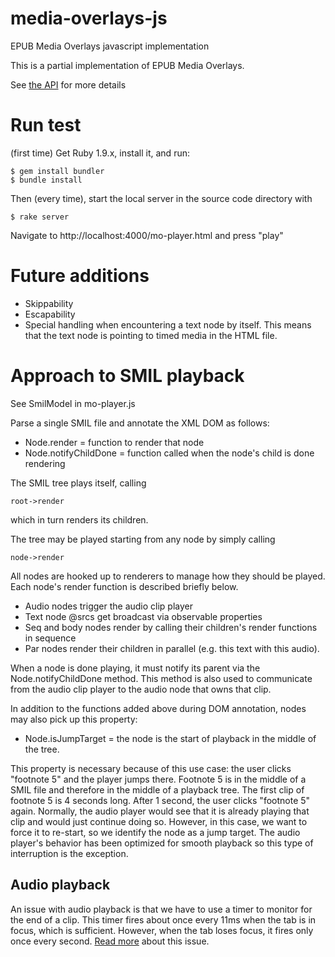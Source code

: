 media-overlays-js
=================

EPUB Media Overlays javascript implementation

This is a partial implementation of EPUB Media Overlays.  

See [the API](https://github.com/marisademeglio/media-overlays-js/wiki/api) for more details

# Run test

(first time)
Get Ruby 1.9.x, install it, and run:

    $ gem install bundler
    $ bundle install

Then (every time), start the local server in the source code directory with 

    $ rake server

Navigate to http://localhost:4000/mo-player.html and press "play"

# Future additions

 * Skippability
 * Escapability
 * Special handling when encountering a text node by itself. This means that the text node is pointing to timed media in the HTML file.

# Approach to SMIL playback

See SmilModel in mo-player.js 

Parse a single SMIL file and annotate the XML DOM as follows:

 * Node.render = function to render that node
 * Node.notifyChildDone = function called when the node's child is done rendering
 
The SMIL tree plays itself, calling

    root->render

which in turn renders its children.

The tree may be played starting from any node by simply calling 

    node->render

All nodes are hooked up to renderers to manage how they should be played.  Each node's render function is described briefly below.

 * Audio nodes trigger the audio clip player
 * Text node @srcs get broadcast via observable properties
 * Seq and body nodes render by calling their children's render functions in sequence 
 * Par nodes render their children in parallel (e.g. this text with this audio).

When a node is done playing, it must notify its parent via the Node.notifyChildDone method.  This method is also used to communicate from the audio clip player to the audio node that owns that clip.

In addition to the functions added above during DOM annotation, nodes may also pick up this property:

 * Node.isJumpTarget = the node is the start of playback in the middle of the tree.  

This property is necessary because of this use case: the user clicks "footnote 5" and the player jumps there.  Footnote 5 is in the middle of a SMIL file and therefore in the middle of a playback tree.  The first clip of footnote 5 is 4 seconds long.  After 1 second, the user clicks "footnote 5" again.  Normally, the audio player would see that it is already playing that clip and would just continue doing so.  However, in this case, we want to force it to re-start, so we identify the node as a jump target.  The audio player's behavior has been optimized for smooth playback so this type of interruption is the exception.

## Audio playback

An issue with audio playback is that we have to use a timer to monitor for the end of a clip.  This timer fires about once every 11ms when the tab is in focus, which is sufficient.  However, when the tab loses focus, it fires only once every second.  [Read more](https://github.com/marisademeglio/media-overlays-js/wiki/audio#wiki-issue) about this issue.